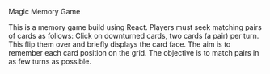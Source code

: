 Magic Memory Game

This is a memory game build using React. 
Players must seek matching pairs of cards as follows:
Click on downturned cards, two cards (a pair) per turn.
This flip them over and briefly displays the card face.
The aim is to remember each card position on the grid.
The objective is to match pairs in as few turns as possible. 

